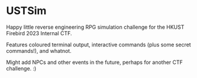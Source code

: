 # USTSim
Happy little reverse engineering RPG simulation challenge for the HKUST Firebird 2023 Internal CTF.

Features coloured terminal output, interactive commands (plus some secret commands!), and whatnot.

Might add NPCs and other events in the future, perhaps for another CTF challenge. :)
